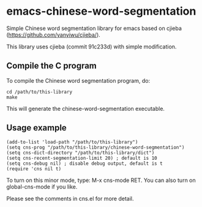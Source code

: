# emacs-chinese-word-segmentation

Simple Chinese word segmentation library for emacs based on cjieba
(<https://github.com/yanyiwu/cjieba/>).

This library uses cjieba (commit 91c233d) with simple modification.

## Compile the C program

To compile the Chinese word segmentation program, do:

```
cd /path/to/this-library
make
```

This will generate the chinese-word-segmentation executable.

## Usage example

```
(add-to-list 'load-path "/path/to/this-library")
(setq cns-prog "/path/to/this-library/chinese-word-segmentation")
(setq cns-dict-directory "/path/to/this-library/dict")
(setq cns-recent-segmentation-limit 20) ; default is 10
(setq cns-debug nil) ; disable debug output, default is t
(require 'cns nil t)
```

To turn on this minor mode, type: M-x cns-mode RET.  You can also turn
on global-cns-mode if you like.

Please see the comments in cns.el for more detail.
